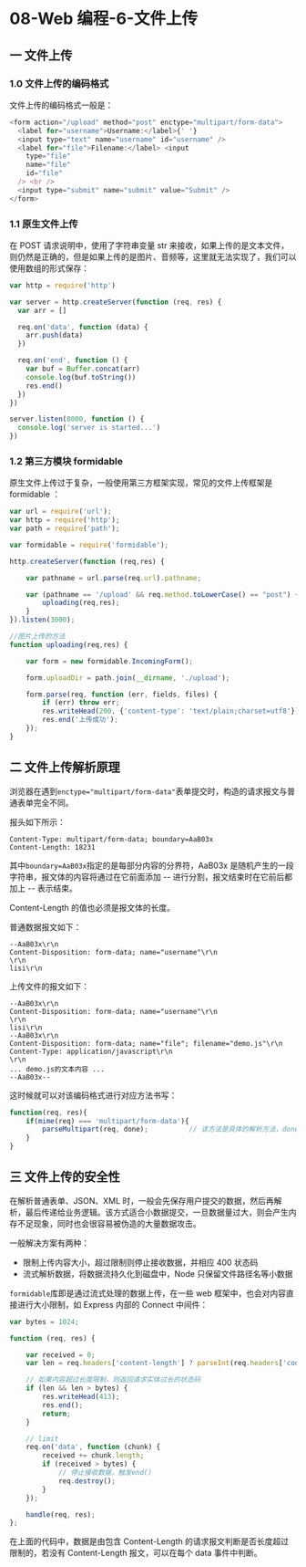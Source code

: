 # 08-Web 编程-6-文件上传

## 一 文件上传

### 1.0 文件上传的编码格式

文件上传的编码格式一般是：

```js
<form action="/upload" method="post" enctype="multipart/form-data">
  <label for="username">Username:</label>{' '}
  <input type="text" name="username" id="username" />
  <label for="file">Filename:</label> <input
    type="file"
    name="file"
    id="file"
  /> <br />
  <input type="submit" name="submit" value="Submit" />
</form>
```

### 1.1 原生文件上传

在 POST 请求说明中，使用了字符串变量 str 来接收，如果上传的是文本文件，则仍然是正确的，但是如果上传的是图片、音频等，这里就无法实现了，我们可以使用数组的形式保存：

```js
var http = require('http')

var server = http.createServer(function (req, res) {
  var arr = []

  req.on('data', function (data) {
    arr.push(data)
  })

  req.on('end', function () {
    var buf = Buffer.concat(arr)
    console.log(buf.toString())
    res.end()
  })
})

server.listen(8000, function () {
  console.log('server is started...')
})
```

### 1.2 第三方模块 formidable

原生文件上传过于复杂，一般使用第三方框架实现，常见的文件上传框架是 formidable ：

```js
var url = require('url');
var http = require('http');
var path = require('path');

var formidable = require('formidable');

http.createServer(function (req,res) {

    var pathname = url.parse(req.url).pathname;

    var (pathname == '/upload' && req.method.toLowerCase() == "post") {
        uploading(req,res);
    }
}).listen(3000);

//图片上传的方法
function uploading(req,res) {

    var form = new formidable.IncomingForm();

    form.uploadDir = path.join(__dirname, './upload');

    form.parse(req, function (err, fields, files) {
        if (err) throw err;
        res.writeHead(200, {'content-type': 'text/plain;charset=utf8'});
        res.end('上传成功');
    });
}
```

## 二 文件上传解析原理

浏览器在遇到`enctype="multipart/form-data"`表单提交时，构造的请求报文与普通表单完全不同。

报头如下所示：

```
Content-Type: multipart/form-data; boundary=AaB03x
Content-Length: 18231
```

其中`boundary=AaB03x`指定的是每部分内容的分界符，AaB03x 是随机产生的一段字符串，报文体的内容将通过在它前面添加 -- 进行分割，报文结束时在它前后都加上 -- 表示结束。

Content-Length 的值也必须是报文体的长度。

普通数据报文如下：

```
--AaB03x\r\n
Content-Disposition: form-data; name="username"\r\n
\r\n
lisi\r\n
```

上传文件的报文如下：

```
--AaB03x\r\n
Content-Disposition: form-data; name="username"\r\n
\r\n
lisi\r\n
--AaB03x\r\n
Content-Disposition: form-data; name="file"; filename="demo.js"\r\n
Content-Type: application/javascript\r\n
\r\n
... demo.js的文本内容 ...
--AaB03x--
```

这时候就可以对该编码格式进行对应方法书写：

```js
function(req, res){
    if(mime(req) === 'multipart/form-data'){
        parseMultipart(req, done);          // 该方法是具体的解析方法，done是解析后的回调函数
    }
}
```

## 三 文件上传的安全性

在解析普通表单、JSON、XML 时，一般会先保存用户提交的数据，然后再解析，最后传递给业务逻辑。该方式适合小数据提交，一旦数据量过大，则会产生内存不足现象，同时也会很容易被伪造的大量数据攻击。

一般解决方案有两种：

- 限制上传内容大小，超过限制则停止接收数据，并相应 400 状态码
- 流式解析数据，将数据流持久化到磁盘中，Node 只保留文件路径名等小数据

`formidable`库即是通过流式处理的数据上传，在一些 web 框架中，也会对内容直接进行大小限制，如 Express 内部的 Connect 中间件：

```js
var bytes = 1024;

function (req, res) {

    var received = 0;
    var len = req.headers['content-length'] ? parseInt(req.headers['content-length'], 10) : null;

    // 如果内容超过长度限制，则返回请求实体过长的状态码
    if (len && len > bytes) {
        res.writeHead(413);
        res.end();
        return;
    }

    // limit
    req.on('data', function (chunk) {
        received += chunk.length;
        if (received > bytes) {
            // 停止接收数据，触发end()
            req.destroy();
        }
    });

    handle(req, res);
};
```

在上面的代码中，数据是由包含 Content-Length 的请求报文判断是否长度超过限制的，若没有 Content-Length 报文，可以在每个 data 事件中判断。
